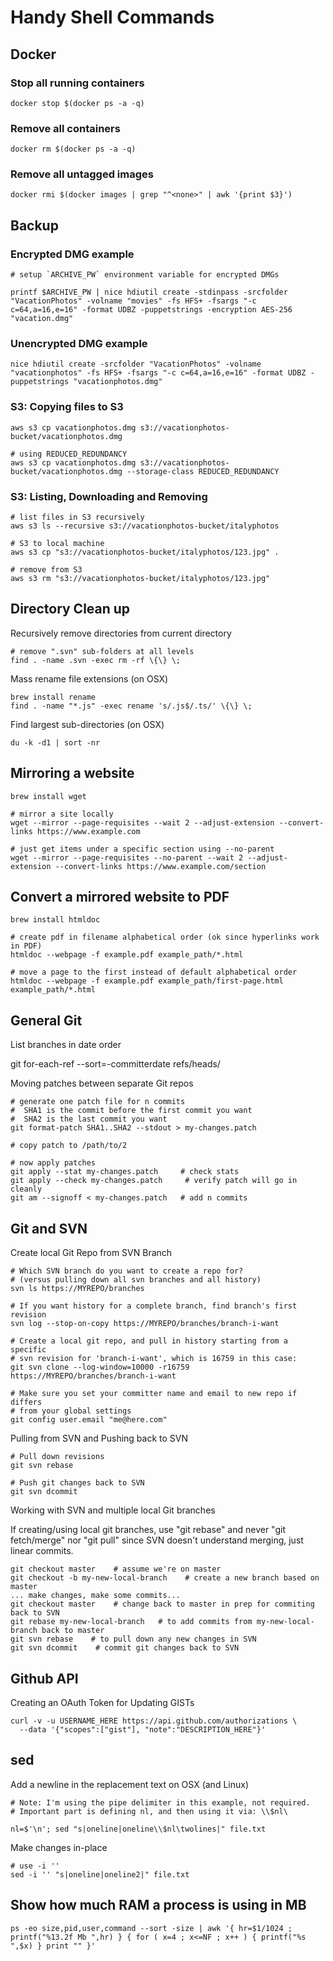 # Handy Shell Commands

## Docker

### Stop all running containers

    docker stop $(docker ps -a -q)

### Remove all containers

    docker rm $(docker ps -a -q)

### Remove all untagged images

    docker rmi $(docker images | grep "^<none>" | awk '{print $3}')

## Backup

### Encrypted DMG example

    # setup `ARCHIVE_PW` environment variable for encrypted DMGs

    printf $ARCHIVE_PW | nice hdiutil create -stdinpass -srcfolder "VacationPhotos" -volname "movies" -fs HFS+ -fsargs "-c c=64,a=16,e=16" -format UDBZ -puppetstrings -encryption AES-256 "vacation.dmg"

### Unencrypted DMG example

    nice hdiutil create -srcfolder "VacationPhotos" -volname "vacationphotos" -fs HFS+ -fsargs "-c c=64,a=16,e=16" -format UDBZ -puppetstrings "vacationphotos.dmg"

### S3: Copying files to S3

    aws s3 cp vacationphotos.dmg s3://vacationphotos-bucket/vacationphotos.dmg

    # using REDUCED_REDUNDANCY
    aws s3 cp vacationphotos.dmg s3://vacationphotos-bucket/vacationphotos.dmg --storage-class REDUCED_REDUNDANCY

### S3: Listing, Downloading and Removing

    # list files in S3 recursively
    aws s3 ls --recursive s3://vacationphotos-bucket/italyphotos

    # S3 to local machine
    aws s3 cp "s3://vacationphotos-bucket/italyphotos/123.jpg" .

    # remove from S3
    aws s3 rm "s3://vacationphotos-bucket/italyphotos/123.jpg"

## Directory Clean up

Recursively remove directories from current directory

    # remove ".svn" sub-folders at all levels
    find . -name .svn -exec rm -rf \{\} \;

Mass rename file extensions (on OSX)

```
brew install rename
find . -name "*.js" -exec rename 's/.js$/.ts/' \{\} \;
```

Find largest sub-directories (on OSX)

    du -k -d1 | sort -nr

## Mirroring a website

    brew install wget

    # mirror a site locally
    wget --mirror --page-requisites --wait 2 --adjust-extension --convert-links https://www.example.com

    # just get items under a specific section using --no-parent
    wget --mirror --page-requisites --no-parent --wait 2 --adjust-extension --convert-links https://www.example.com/section

## Convert a mirrored website to PDF

    brew install htmldoc

    # create pdf in filename alphabetical order (ok since hyperlinks work in PDF)
    htmldoc --webpage -f example.pdf example_path/*.html

    # move a page to the first instead of default alphabetical order
    htmldoc --webpage -f example.pdf example_path/first-page.html example_path/*.html

## General Git

List branches in date order

  git for-each-ref --sort=-committerdate refs/heads/

Moving patches between separate Git repos

    # generate one patch file for n commits
    #  SHA1 is the commit before the first commit you want
    #  SHA2 is the last commit you want
    git format-patch SHA1..SHA2 --stdout > my-changes.patch

    # copy patch to /path/to/2

    # now apply patches
    git apply --stat my-changes.patch     # check stats
    git apply --check my-changes.patch     # verify patch will go in cleanly
    git am --signoff < my-changes.patch   # add n commits

## Git and SVN

Create local Git Repo from SVN Branch

    # Which SVN branch do you want to create a repo for?
    # (versus pulling down all svn branches and all history)
    svn ls https://MYREPO/branches

    # If you want history for a complete branch, find branch's first revision
    svn log --stop-on-copy https://MYREPO/branches/branch-i-want

    # Create a local git repo, and pull in history starting from a specific
    # svn revision for 'branch-i-want', which is 16759 in this case:
    git svn clone --log-window=10000 -r16759 https://MYREPO/branches/branch-i-want

    # Make sure you set your committer name and email to new repo if differs
    # from your global settings
    git config user.email "me@here.com"

Pulling from SVN and Pushing back to SVN

    # Pull down revisions
    git svn rebase

    # Push git changes back to SVN
    git svn dcommit

Working with SVN and multiple local Git branches

If creating/using local git branches, use "git rebase" and never "git fetch/merge"
nor "git pull" since SVN doesn't understand merging, just linear commits.

    git checkout master    # assume we're on master
    git checkout -b my-new-local-branch    # create a new branch based on master
    ... make changes, make some commits...
    git checkout master    # change back to master in prep for commiting back to SVN
    git rebase my-new-local-branch   # to add commits from my-new-local-branch back to master
    git svn rebase    # to pull down any new changes in SVN
    git svn dcommit    # commit git changes back to SVN

## Github API

Creating an OAuth Token for Updating GISTs

    curl -v -u USERNAME_HERE https://api.github.com/authorizations \
      --data '{"scopes":["gist"], "note":"DESCRIPTION_HERE"}'

## sed

Add a newline in the replacement text on OSX (and Linux)

    # Note: I'm using the pipe delimiter in this example, not required.
    # Important part is defining nl, and then using it via: \\$nl\

    nl=$'\n'; sed "s|oneline|oneline\\$nl\twolines|" file.txt

Make changes in-place

    # use -i ''
    sed -i '' "s|oneline|oneline2|" file.txt

## Show how much RAM a process is using in MB

    ps -eo size,pid,user,command --sort -size | awk '{ hr=$1/1024 ; printf("%13.2f Mb ",hr) } { for ( x=4 ; x<=NF ; x++ ) { printf("%s ",$x) } print "" }'
